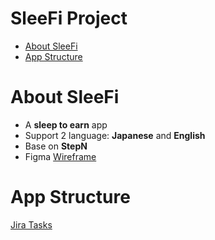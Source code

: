 # SleeFi Project

- [About SleeFi](#about-sleefi)
- [App Structure](#app-structure)

# About SleeFi

- A **sleep to earn** app
- Support 2 language: **Japanese** and **English**
- Base on **StepN**
- Figma [Wireframe](https://www.figma.com/file/EtlTv6nD9XYAbzvHavYl6C/Wireframing-IOS-UI-(Community)?node-id=0%3A1)

# App Structure



[Jira Tasks](https://jira.sotatek.com/secure/RapidBoard.jspa?rapidView=342&projectKey=SLEEP)